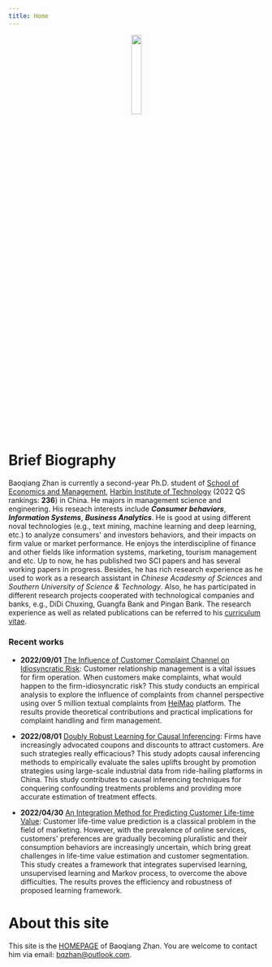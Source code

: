 ```yaml
---
title: Home
---
```


<div align='center'>
<img src='https://kibo-1256104095.cos.ap-guangzhou.myqcloud.com/images_for_blog%2F%E8%AF%81%E4%BB%B6%E7%85%A7%E7%9A%84%E5%89%AF%E6%9C%AC.png' width=20% height=20%>
</div>

# Brief Biography

Baoqiang Zhan is currently a second-year Ph.D. student of [School of Economics and Management](http://som.hit.edu.cn/en/), [Harbin Institute of Technology](http://en.hit.edu.cn/) (2022 QS rankings: **236**) in China.  He majors in management science and engineering. His reseach interests include ***Consumer behaviors***, ***Information Systems***, ***Business Analytics***. He is good at using different noval technologies (e.g., text mining, machine learning and deep learning, etc.) to analyze consumers' and investors behaviors, and their impacts on firm value or market performance. He enjoys the interdiscipline of finance and other fields like information systems, marketing, tourism management and etc. Up to now, he has published two SCI papers and has several working papers in progress. Besides, he has rich research experience as he used to work as a research assistant in *Chinese Acadesmy of Sciences* and *Southern University of Science & Technology*. Also, he has participated in different research projects cooperated with technological companies and banks, e.g., DiDi Chuxing, Guangfa Bank and Pingan Bank. The research experience as well as related publications can be referred to his [curriculum vitae](/about/).

### Recent works

- **2022/09/01**  <u>The Influence of Customer Complaint Channel on Idiosyncratic Risk</u>: Customer relationship management is a vital issues for firm operation. When customers make complaints, what would happen to the firm-idiosyncratic risk? This study conducts an empirical analysis to explore the influence of complaints from channel perspective using over 5 million textual complaints from [HeiMao](https://tousu.sina.com.cn/) platform. The results provide theoretical contributions and practical implications for complaint handling and firm management.

- **2022/08/01** <u>Doubly Robust Learning for Causal Inferencing</u>: Firms have increasingly advocated coupons and discounts to attract customers. Are such strategies really efficacious? This study adopts causal inferencing methods to empirically evaluate the sales uplifts brought by promotion strategies using large-scale industrial data from ride-hailing platforms in China. This study contributes to causal inferencing techniques for conquering confounding treatments problems and providing more accurate estimation of treatment effects.

- **2022/04/30**  <u>An Integration Method for Predicting Customer Life-time Value</u>: Customer life-time value prediction is a classical problem in the field of marketing. However, with the prevalence of online services, customers'  preferences are gradually becoming pluralistic and their consumption behaviors are increasingly uncertain, which bring great challenges in life-time value estimation and customer segmentation. This study creates a framework that integrates supervised learning, unsupervised learning and Markov process, to overcome the above difficulties. The results proves the efficiency and robustness of proposed learning framework.

# About this site

This site is the [HOMEPAGE](https://bqzhan.github.io/) of Baoqiang Zhan. You are welcome to contact him via email: [bqzhan@outlook.com]().
